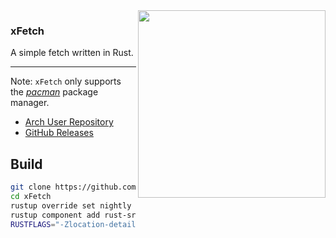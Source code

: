 <img src="https://codeberg.org/XDR/.profile/raw/branch/main/random/xfetch.jpg" align="right" width="300">

### xFetch
A simple fetch written in Rust.

---

Note: `xFetch` only supports the *[pacman](https://wiki.archlinux.org/title/pacman)* package manager.
* [Arch User Repository](https://aur.archlinux.org/packages/xfetch-bin)
* [GitHub Releases](https://github.com/XandrCopyrighted/xFetch/tags)

## Build
```sh
git clone https://github.com/XandrCopyrighted/xFetch.git
cd xFetch
rustup override set nightly
rustup component add rust-src --toolchain nightly-x86_64-unknown-linux-gnu
RUSTFLAGS="-Zlocation-detail=none" cargo build --target x86_64-unknown-linux-gnu --profile optimized-build -Z build-std=std,panic_abort -Z build-std-features=panic_immediate_abort
```
